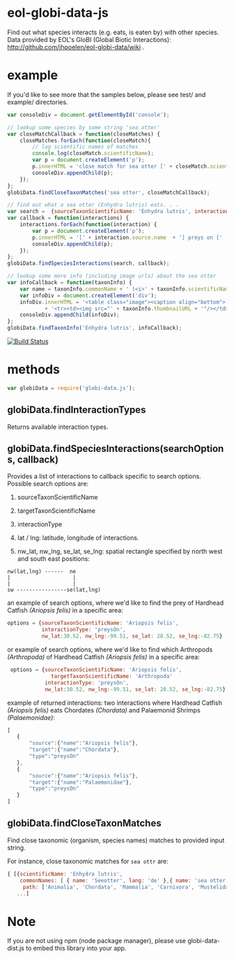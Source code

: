 # eol-globi-data-js

Find out what species interacts (e.g. eats, is eaten by) with other species.  Data provided by EOL's GloBI (Global Biotic Interactions): http://github.com/jhpoelen/eol-globi-data/wiki .

# example
If you'd like to see more that the samples below, please see test/ and example/ directories.

```javascript
var consoleDiv = document.getElementById('console');

// lookup some species by some string 'sea otter'
var closeMatchCallback = function(closeMatches) {
    closeMatches.forEach(function(closeMatch){
        // log scientific names of matches
        console.log(closeMatch.scientificName);
        var p = document.createElement('p');
        p.innerHTML = 'close match for sea otter [' + closeMatch.scientificName + ']';
        consoleDiv.appendChild(p);
    });
};
globiData.findCloseTaxonMatches('sea otter', closeMatchCallback);

// find out what a sea otter (Enhydra lutris) eats. . .
var search =  {sourceTaxonScientificName: 'Enhydra lutris', interactionType: 'preysOn'};
var callback = function(interactions) {
    interactions.forEach(function(interaction) {
        var p = document.createElement('p');
        p.innerHTML = '[' + interaction.source.name  + '] preys on ['  + interaction.target.name + ']';
        consoleDiv.appendChild(p);
    });
};
globiData.findSpeciesInteractions(search, callback);

// lookup some more info (including image urls) about the sea otter
var infoCallback = function(taxonInfo) {
    var name = taxonInfo.commonName + ' (<i>' + taxonInfo.scientificName + '</i>)';
    var infoDiv = document.createElement('div');
    infoDiv.innerHTML = '<table class="image"><caption align="bottom">' + name + '</caption>'
            + '<tr><td><img src="' + taxonInfo.thumbnailURL + '"/></td></tr></table>';
    consoleDiv.appendChild(infoDiv);
};
globiData.findTaxonInfo('Enhydra lutris', infoCallback);
```

[![Build Status](https://ci.testling.com/jhpoelen/eol-globi-data-js.png)](https://ci.testling.com/jhpoelen/eol-globi-data-js)

# methods

```javascript
var globiData = require('globi-data.js');
```

## globiData.findInteractionTypes
Returns available interaction types.

## globiData.findSpeciesInteractions(searchOptions, callback)
Provides a list of interactions to callback specific to search options.  Possible search options are:

 1. sourceTaxonScientificName

 2. targetTaxonScientificName

 3. interactionType

 4. lat / lng: latitude, longitude of interactions.

 5. nw_lat, nw_lng, se_lat, se_lng: spatial rectangle specified by north west and south east positions:

 ```
 nw(lat,lng) ------  ne
 |                    |
 |                    |
 sw ----------------se(lat,lng)
 ```

 an example of search options, where we'd like to find the prey of Hardhead Catfish _(Ariopsis felis)_ in a specific area:
 ```javascript
 options = {sourceTaxonScientificName: 'Ariopsis felis',
            interactionType: 'preysOn',
            nw_lat:30.52, nw_lng:-99.51, se_lat: 20.52, se_lng:-82.75}

 ```

 or example of search options, where we'd like to find which Arthropods _(Arthropoda)_ of Hardhead Catfish _(Ariopsis felis)_ in a specific area:
 ```javascript
  options = {sourceTaxonScientificName: 'Ariopsis felis',
               targetTaxonScientificName: 'Arthropoda'
             interactionType: 'preysOn',
             nw_lat:30.52, nw_lng:-99.51, se_lat: 20.52, se_lng:-82.75}

  ```

 example of returned interactions: two interactions where Hardhead Catfish _(Ariopsis felis)_ eats Chordates _(Chordata)_ and Palaemonid Shrimps _(Palaemonidae)_:

 ```javascript
[
    {
        "source":{"name":"Ariopsis felis"},
        "target":{"name":"Chordata"},
        "type":"preysOn"
    },
    {
        "source":{"name":"Ariopsis felis"},
        "target":{"name":"Palaemonidae"},
        "type":"preysOn"
    }
]
 ```

 ## globiData.findCloseTaxonMatches
Find close taxonomic (organism, species names) matches to provided input string.

For instance, close taxonomic matches for ```sea ottr``` are:

```javascript
{ [{scientificName: 'Enhydra lutris',
    commonNames: [ { name: 'Seeotter', lang: 'de' },{ name: 'sea otter', lang: 'en'} ],
     path: ['Animalia', 'Chordata', 'Mammalia', 'Carnivora', 'Mustelidae', 'Enhydra', 'Enhydra lutris']},
   ...]
```

# Note

If you are not using npm (node package manager), please use globi-data-dist.js to embed this library into your app.